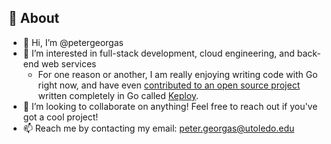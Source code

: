 ## 💭 About
- 👋 Hi, I’m @petergeorgas
- 👀 I’m interested in full-stack development, cloud engineering, and back-end web services
   - For one reason or another, I am really enjoying writing code with Go right now, and have even [contributed to an open source project](https://github.com/keploy/samples-go) written completely in Go called [Keploy](https://github.com/keploy/keploy). 
- 🤝 I’m looking to collaborate on anything! Feel free to reach out if you've got a cool project!
- 📫 Reach me by contacting my email: peter.georgas@utoledo.edu

